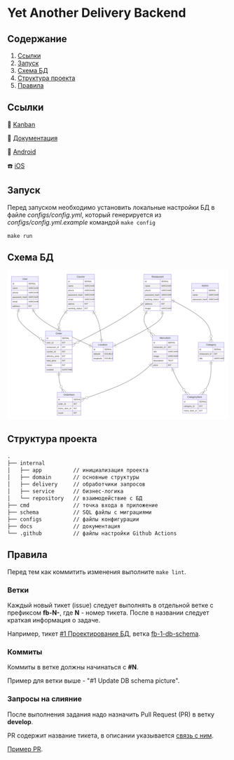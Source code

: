 # Yet Another Delivery Backend

<!-- ToC start -->
## Содержание

1. [Ссылки](#Ссылки)
1. [Запуск](#Запуск)
1. [Схема БД](#Схема-БД)
1. [Структура проекта](#Структура-проекта)
1. [Правила](#Правила)
<!-- ToC end -->

## Ссылки

:bookmark_tabs: [Kanban](https://github.com/orgs/MAVIKE/projects/2)

:notebook: [Документация](https://github.com/MAVIKE/yad-docs)

:iphone: [Android](https://github.com/MAVIKE/yad-android)

:phone: [iOS](https://github.com/MAVIKE/yad-ios)

## Запуск

Перед запуском необходимо установить локальные настройки БД в файле _configs/config.yml_,
который генерируется из _configs/config.yml.example_ командой ```make config```

```
make run
```

## Схема БД

![](docs/img/db-schema.svg)

## Структура проекта

```
.
├── internal
│   ├── app          // инициализация проекта
│   ├── domain       // основные структуры
│   ├── delivery     // обработчики запросов
│   ├── service      // бизнес-логика
│   └── repository   // взаимодействие с БД
├── cmd              // точка входа в приложение
├── schema           // SQL файлы с миграциями
├── configs          // файлы конфигурации
├── docs             // документация
└── .github          // файлы настройки Github Actions
```

## Правила

Перед тем как коммитить изменения выполните ```make lint```.

### Ветки

Каждый новый тикет (issue) следует выполнять в отдельной ветке с префиксом **fb-N-**,
где **N** - номер тикета. После в названии следует краткая информация о задаче.

Например,
тикет [#1 Проектирование БД](https://github.com/MAVIKE/yad-backend/issues/1),
ветка [fb-1-db-schema](https://github.com/MAVIKE/yad-backend/tree/fb-1-db-schema).

### Коммиты

Коммиты в ветке должны начинаться с **#N**.

Пример для ветки выше - "#1 Update DB schema picture".

### Запросы на слияние

После выполнения задания надо назначить Pull Request (PR) в ветку **develop**.

PR содержит название тикета, в описании указывается
[связь с ним](https://docs.github.com/en/github/managing-your-work-on-github/linking-a-pull-request-to-an-issue).

[Пример PR](https://github.com/MAVIKE/yad-backend/pull/2).
